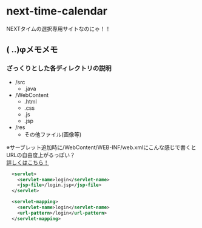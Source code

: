 # next-time-calendar
NEXTタイムの選択専用サイトなのにゃ！！  
  
## ( ..)φメモメモ
### ざっくりとした各ディレクトリの説明
  - /src
    - .java
  - /WebContent
    - .html
    - .css
    - .js
    - .jsp
  - /res
    - その他ファイル(画像等)
    
※サーブレット追加時に/WebContent/WEB-INF/web.xmlにこんな感じで書くとURLの自由度上がるっぽい？  
[詳しくはこちら！](https://cloud.google.com/appengine/docs/flexible/java/configuring-the-web-xml-deployment-descriptor?hl=ja#JSPs)
```xml
  <servlet>
    <servlet-name>login</servlet-name>
    <jsp-file>/login.jsp</jsp-file>
  </servlet>

  <servlet-mapping>
    <servlet-name>login</servlet-name>
    <url-pattern>/login</url-pattern>
  </servlet-mapping>
```
